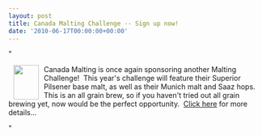 ```yaml
---
layout: post
title: Canada Malting Challenge -- Sign up now!
date: '2010-06-17T00:00:00+00:00'
---
```

"<p><img width="50" vspace="0" hspace="10" height="68" border="0" align="left" src="/CYW/Images/Sponsors/CanadaMaltingNew.jpg" alt="" /></p><p>Canada Malting is once again sponsoring another Malting Challenge!&#160; This year's challenge will feature their Superior Pilsener base malt&#44; as well as their Munich malt and Saaz hops.&#160; This is an all grain brew&#44; so if you haven't tried out all grain brewing yet&#44; now would be the perfect opportunity. &#160;<a href="http://www.yeastwranglers.ca/MembersOnly/CanadaMaltingMaltChallenge/tabid/350/Default.aspx">Click here</a> for more details...</p>"

